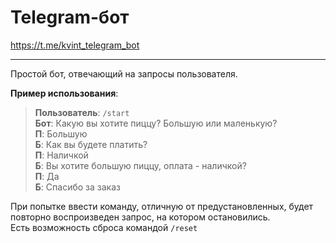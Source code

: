 # Telegram-бот
https://t.me/kvint_telegram_bot
____
Простой бот, отвечающий на запросы пользователя.

 **Пример использования**:  
> **Пользователь**: `/start `  
**Бот**: Какую вы хотите пиццу? Большую или маленькую?  
**П**: Большую  
**Б**: Как вы будете платить?  
**П**: Наличкой  
**Б**: Вы хотите большую пиццу, оплата - наличкой?  
**П**: Да  
**Б**: Спасибо за заказ  

При попытке ввести команду, отличную от предустановленных, будет повторно воспроизведен запрос, на котором остановились.  
Есть возможность сброса командой `/reset`

